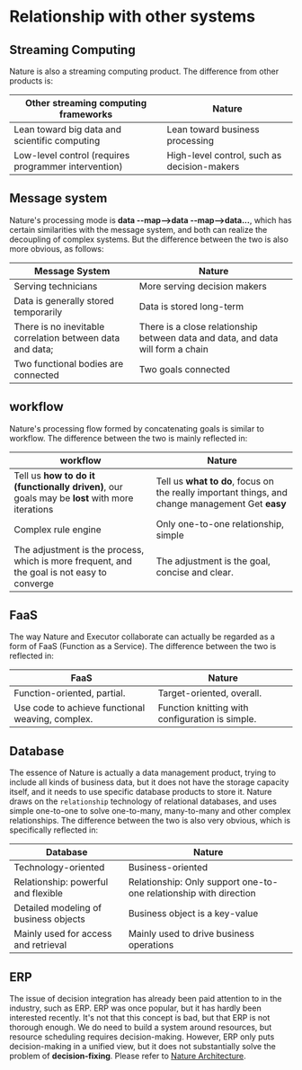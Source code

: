 # Relationship with other systems

## Streaming Computing

Nature is also a streaming computing product. The difference from other products is:

| Other streaming computing frameworks                 | Nature                                      |
| ---------------------------------------------------- | ------------------------------------------- |
| Lean toward big data and scientific computing        | Lean toward business processing             |
| Low-level control (requires programmer intervention) | High-level control, such as decision-makers |

## Message system

Nature's processing mode is **data --map-->data --map-->data...**, which has certain similarities with the message system, and both can realize the decoupling of complex systems. But the difference between the two is also more obvious, as follows:

| Message System | Nature |
| ------------------------------------------------------------ | -------------------------------------------- |
| Serving technicians | More serving decision makers |
| Data is generally stored temporarily | Data is stored long-term |
| There is no inevitable correlation between data and data; | There is a close relationship between data and data, and data will form a chain |
| Two functional bodies are connected | Two goals connected |

## workflow

Nature's processing flow formed by concatenating goals is similar to workflow. The difference between the two is mainly reflected in:

| workflow | Nature |
| ------------------------------------------------------------ | ------------------------------------------------------------ |
| Tell us **how to do it (functionally driven)**, our goals may be **lost** with more iterations | Tell us **what to do**, focus on the really important things, and change management Get **easy** |
| Complex rule engine | Only one-to-one relationship, simple |
| The adjustment is the process, which is more frequent, and the goal is not easy to converge | The adjustment is the goal, concise and clear. |

## FaaS

The way Nature and Executor collaborate can actually be regarded as a form of FaaS (Function as a Service). The difference between the two is reflected in:

| FaaS | Nature |
| -------------------------- | -------------------------- |
| Function-oriented, partial. | Target-oriented, overall. |
| Use code to achieve functional weaving, complex. | Function knitting with configuration is simple. |

## Database

The essence of Nature is actually a data management product, trying to include all kinds of business data, but it does not have the storage capacity itself, and it needs to use specific database products to store it. Nature draws on the `relationship` technology of relational databases, and uses simple one-to-one to solve one-to-many, many-to-many and other complex relationships. The difference between the two is also very obvious, which is specifically reflected in:

| Database | Nature |
| ---------------------- | ---------------------------------- |
| Technology-oriented | Business-oriented |
| Relationship: powerful and flexible | Relationship: Only support one-to-one relationship with direction |
| Detailed modeling of business objects | Business object is a key-value |
| Mainly used for access and retrieval | Mainly used to drive business operations |

## ERP

The issue of decision integration has already been paid attention to in the industry, such as ERP. ERP was once popular, but it has hardly been interested recently. It's not that this concept is bad, but that ERP is not thorough enough. We do need to build a system around resources, but resource scheduling requires decision-making. However, ERP only puts decision-making in a unified view, but it does not substantially solve the problem of **decision-fixing**. Please refer to [Nature Architecture](help/architecture.md).

